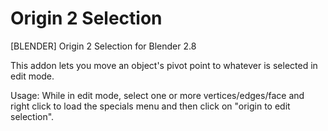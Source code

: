 # Origin 2 Selection
[BLENDER] Origin 2 Selection for Blender 2.8

This addon lets you move an object's pivot point to whatever is selected in edit mode.

Usage:
While in edit mode, select one or more vertices/edges/face and right click to load the specials menu and then click on "origin to edit selection".
